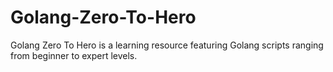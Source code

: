 # Golang-Zero-To-Hero
Golang Zero To Hero is a learning resource featuring Golang scripts ranging from beginner to expert levels.
